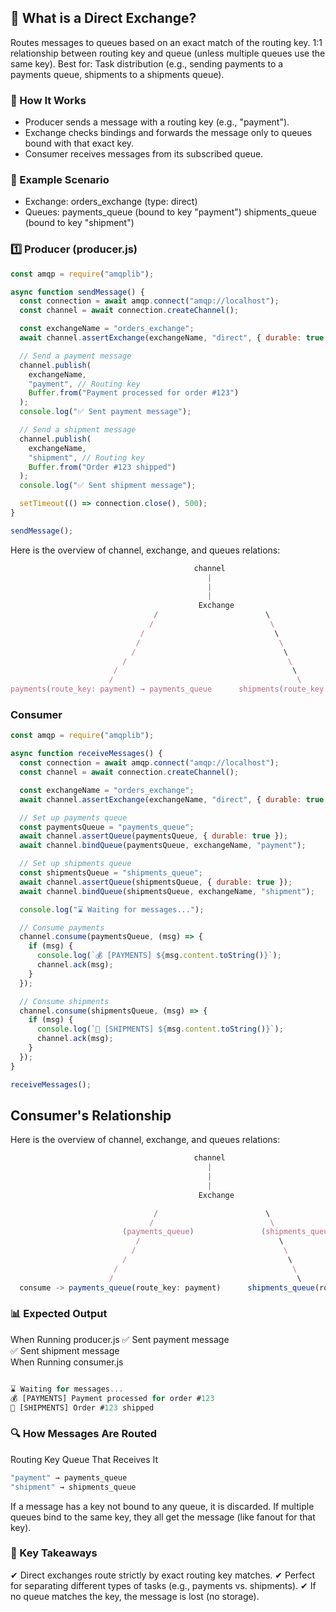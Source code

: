 ## 🔹 What is a Direct Exchange?

Routes messages to queues based on an exact match of the routing key.
1:1 relationship between routing key and queue (unless multiple queues use the same key).
Best for: Task distribution (e.g., sending payments to a payments queue, shipments to a shipments queue).

### 🔧 How It Works

- Producer sends a message with a routing key (e.g., "payment").
- Exchange checks bindings and forwards the message only to queues bound with that exact key.
- Consumer receives messages from its subscribed queue.

### 📌 Example Scenario

- Exchange: orders_exchange (type: direct)
- Queues:
  payments_queue (bound to key "payment")
  shipments_queue (bound to key "shipment")

### 1️⃣ Producer (producer.js)

```javascript
const amqp = require("amqplib");

async function sendMessage() {
  const connection = await amqp.connect("amqp://localhost");
  const channel = await connection.createChannel();

  const exchangeName = "orders_exchange";
  await channel.assertExchange(exchangeName, "direct", { durable: true });

  // Send a payment message
  channel.publish(
    exchangeName,
    "payment", // Routing key
    Buffer.from("Payment processed for order #123")
  );
  console.log("✅ Sent payment message");

  // Send a shipment message
  channel.publish(
    exchangeName,
    "shipment", // Routing key
    Buffer.from("Order #123 shipped")
  );
  console.log("✅ Sent shipment message");

  setTimeout(() => connection.close(), 500);
}

sendMessage();
```

Here is the overview of channel, exchange, and queues relations:

```javascript
                                         channel
                                            |
                                            |
                                            |
                                          Exchange
                                /                        \
                               /                          \
                             /                             \
                            /                               \
                           /                                 \
                         /                                    \
                       /                                       \
                      /                                         \
payments(route_key: payment) → payments_queue      shipments(route_key: shipment) → shipments_queue
```

### Consumer

```javascript
const amqp = require("amqplib");

async function receiveMessages() {
  const connection = await amqp.connect("amqp://localhost");
  const channel = await connection.createChannel();

  const exchangeName = "orders_exchange";
  await channel.assertExchange(exchangeName, "direct", { durable: true });

  // Set up payments queue
  const paymentsQueue = "payments_queue";
  await channel.assertQueue(paymentsQueue, { durable: true });
  await channel.bindQueue(paymentsQueue, exchangeName, "payment");

  // Set up shipments queue
  const shipmentsQueue = "shipments_queue";
  await channel.assertQueue(shipmentsQueue, { durable: true });
  await channel.bindQueue(shipmentsQueue, exchangeName, "shipment");

  console.log("⌛ Waiting for messages...");

  // Consume payments
  channel.consume(paymentsQueue, (msg) => {
    if (msg) {
      console.log(`💰 [PAYMENTS] ${msg.content.toString()}`);
      channel.ack(msg);
    }
  });

  // Consume shipments
  channel.consume(shipmentsQueue, (msg) => {
    if (msg) {
      console.log(`🚚 [SHIPMENTS] ${msg.content.toString()}`);
      channel.ack(msg);
    }
  });
}

receiveMessages();
```

## Consumer's Relationship

Here is the overview of channel, exchange, and queues relations:

```javascript
                                         channel
                                            |
                                            |
                                            |
                                          Exchange

                                /                        \
                               /                          \
                         (payments_queue)               (shipments_queue)
                            /                               \
                           /                                 \
                         /                                    \
                       /                                       \
                      /                                         \
  consume -> payments_queue(route_key: payment)      shipments_queue(route_key: shipment)

```

### 📊 Expected Output

When Running producer.js
✅ Sent payment message  
✅ Sent shipment message  
When Running consumer.js

```javascript

⌛ Waiting for messages...
💰 [PAYMENTS] Payment processed for order #123
🚚 [SHIPMENTS] Order #123 shipped
```

### 🔍 How Messages Are Routed

Routing Key Queue That Receives It

```javascript
"payment" → payments_queue
"shipment" → shipments_queue
```

If a message has a key not bound to any queue, it is discarded.
If multiple queues bind to the same key, they all get the message (like fanout for that key).

### 🎯 Key Takeaways

✔ Direct exchanges route strictly by exact routing key matches.
✔ Perfect for separating different types of tasks (e.g., payments vs. shipments).
✔ If no queue matches the key, the message is lost (no storage).
